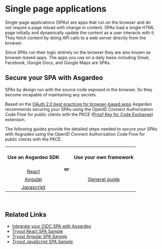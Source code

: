 # Single page applications

Single-page applications (SPAs) are apps that run on the browser and do not require a page reload with change 
in content. SPAs load a single HTML page initially and dynamically update the content as a user interacts with it. 
They fetch content by doing API calls to a web server directly from the browser.

Since SPAs run their logic entirely on the browser they are also known as browser-based apps. The apps you use on a 
daily basis including Gmail, Facebook, Google Docs, and Google Maps are SPAs.

## Secure your SPA with Asgardeo

SPAs by design run with the source code exposed in the browser. So they become incapable of maintaining any secrets.

Based on the [OAuth 2.0 best practices for browser-based apps](https://datatracker.ietf.org/doc/html/draft-ietf-oauth-browser-based-apps-08)
Asgardeo recommends securing your SPAs using the OpenID Connect Authorization Code Flow for public clients 
with the PKCE ([Proof Key for Code Exchange](https://datatracker.ietf.org/doc/html/rfc7636)) extension.

The following guides provide the detailed steps needed to secure your SPAs with Asgradeo using the OpenID Connect 
Authorization Code Flow for public clients with the PKCE. 

<table>
  <tbody>
    <tr>
      <td><h4><b>Use an Asgardeo SDK</b></h4></td>
      <td rowspan="4" colspan="4"><h4>or</h4></td>
      <td><h4><b>Use your own framework</b></h4></td>
    </tr>
    <tr>
      <td style="text-align:center"><a href="../../../sdks/react">React</a></td>
      <td rowspan="3" colspan="3" style="text-align:center"><a href="./spa-configure-general">General guide</a></td>
    </tr>
    <tr>
      <td style="text-align:center"><a href="../../../sdks/angular">Angular</a></td>
    </tr>
    <tr>
      <td style="text-align:center"><a href="../../../sdks/javascript">Javascript</a></td>
    </tr>
  </tbody>
</table>

<br>

## Related Links
* [Integrate your OIDC SPA with Asgardeo](./spa-integrate-with-oidc.md)
* [Tryout React SPA Sample](/quickstarts/qsg-spa-react.md)
* [Tryout Angular SPA Sample](/quickstarts/qsg-spa-angular.md)
* [Tryout JavaScript SPA Sample](/quickstarts/qsg-spa-javascript.md)
